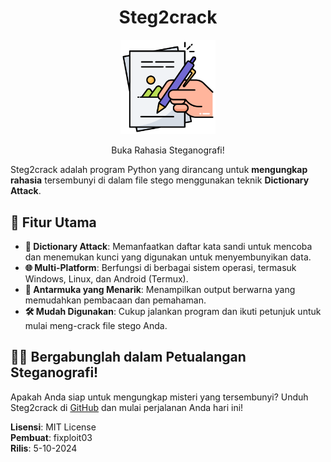 <div align="center">
  <h1>Steg2crack</h1>
</div>

<div align="center">
  <img src="https://github.com/fixploit03/Steg2crack/blob/main/writing_17144037.png" width="30%"/>
</div>

<div align="center">
  <p>Buka Rahasia Steganografi!</p>
</div>

<div>
  <p>Steg2crack adalah program Python yang dirancang untuk <b>mengungkap rahasia</b> tersembunyi di dalam file stego menggunakan teknik <b>Dictionary Attack</b>.</p>
</div>

## 🚀 Fitur Utama
- **🔑 Dictionary Attack**: Memanfaatkan daftar kata sandi untuk mencoba dan menemukan kunci yang digunakan untuk menyembunyikan data.
- **🌐 Multi-Platform**: Berfungsi di berbagai sistem operasi, termasuk Windows, Linux, dan Android (Termux).
- **🎨 Antarmuka yang Menarik**: Menampilkan output berwarna yang memudahkan pembacaan dan pemahaman.
- **🛠️ Mudah Digunakan**: Cukup jalankan program dan ikuti petunjuk untuk mulai meng-crack file stego Anda.

## 🙋‍♂️ Bergabunglah dalam Petualangan Steganografi!
Apakah Anda siap untuk mengungkap misteri yang tersembunyi? Unduh Steg2crack di [GitHub](https://github.com/fixploit03/steg2crack/) dan mulai perjalanan Anda hari ini!

**Lisensi**: MIT License  
**Pembuat**: fixploit03  
**Rilis**: 5-10-2024
